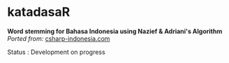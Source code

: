 # katadasaR
**Word stemming for Bahasa Indonesia using Nazief &amp; Adriani's Algorithm**
_Ported from:_ [csharp-indonesia.com](www.csharp-indonesia.com/2014/07/algoritma-stemming-pencarian-kata-dasar.html)

Status : Development on progress
